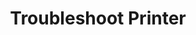 ---sort_key: 32layout: "sku"id: troubleshoot-printer-printertitle: "Troubleshoot Printer"heading: "Troubleshoot Printer"sub-title: "If you can't print from your PC, Mac, iOS or Android device"category: "On-Demand Support"category_description: "Technical support at on-demand rates."features: - feature: "Perform troubleshooting steps to isolate printer issue." - feature: "Resolve printer driver, software, network or configuration issues." - feature: "If printer hardware is faulty, then we provide a quote for repair or replacement."price: "99"unit: "printer"---